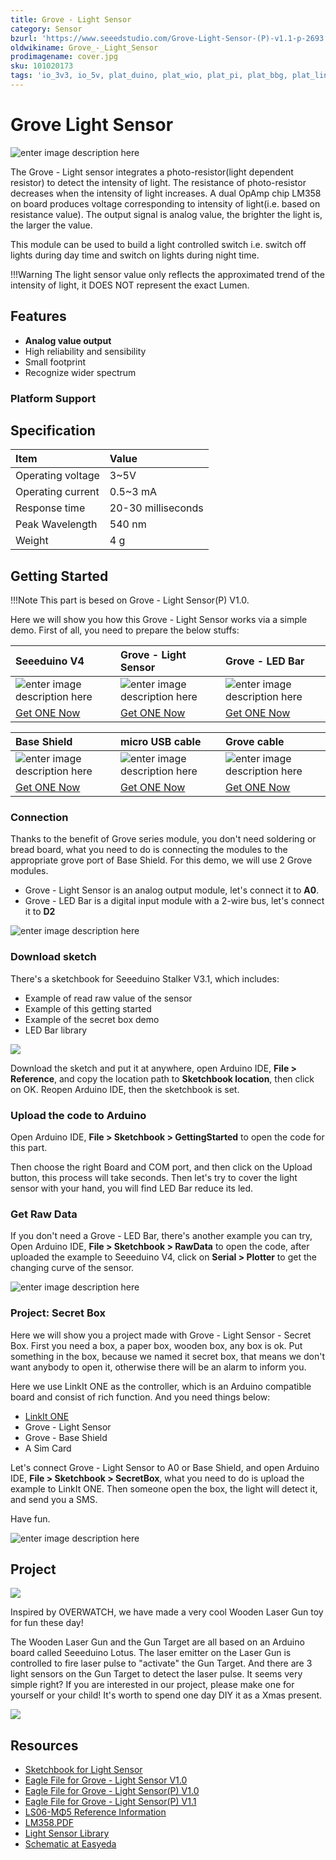 ```yaml
---
title: Grove - Light Sensor
category: Sensor
bzurl: 'https://www.seeedstudio.com/Grove-Light-Sensor-(P)-v1.1-p-2693.html'
oldwikiname: Grove_-_Light_Sensor
prodimagename: cover.jpg
sku: 101020173
tags: 'io_3v3, io_5v, plat_duino, plat_wio, plat_pi, plat_bbg, plat_linkit'
---
```


# Grove Light Sensor

![enter image description here](https://raw.githubusercontent.com/SeeedDocument/Grove_Light_Sensor/master/images/cover.jpg)

The Grove - Light sensor integrates a photo-resistor\(light dependent resistor\) to detect the intensity of light. The resistance of photo-resistor decreases when the intensity of light increases. A dual OpAmp chip LM358 on board produces voltage corresponding to intensity of light\(i.e. based on resistance value\). The output signal is analog value, the brighter the light is, the larger the value.

This module can be used to build a light controlled switch i.e. switch off lights during day time and switch on lights during night time.

!!!Warning The light sensor value only reflects the approximated trend of the intensity of light, it DOES NOT represent the exact Lumen.

## Features

* **Analog value output**
* High reliability and sensibility
* Small footprint
* Recognize wider spectrum

### Platform Support

## Specification

| Item | Value |
| :--- | :--- |
| Operating voltage | 3~5V |
| Operating current | 0.5~3 mA |
| Response time | 20-30 milliseconds |
| Peak Wavelength | 540 nm |
| Weight | 4 g |

## Getting Started

!!!Note This part is besed on Grove - Light Sensor\(P\) V1.0.

Here we will show you how this Grove - Light Sensor works via a simple demo. First of all, you need to prepare the below stuffs:

| Seeeduino V4 | Grove - Light Sensor | Grove - LED Bar |
| :--- | :--- | :--- |
| ![enter image description here](https://raw.githubusercontent.com/SeeedDocument/Grove_Light_Sensor/master/images/gs_1.jpg) | ![enter image description here](https://raw.githubusercontent.com/SeeedDocument/Grove_Light_Sensor/master/images/gs_2.jpg) | ![enter image description here](https://raw.githubusercontent.com/SeeedDocument/Grove_Light_Sensor/master/images/gs_3.jpg) |
| [Get ONE Now](http://www.seeedstudio.com/Seeeduino-V4.2-p-2517.html) | [Get ONE Now](http://www.seeedstudio.com/Grove-Light-Sensor%28P%29-p-1253.html) | [Get ONE Now](http://www.seeedstudio.com/Grove-LED-Bar-v2.0-p-2474.html) |

| Base Shield | micro USB cable | Grove cable |
| :--- | :--- | :--- |
| ![enter image description here](https://raw.githubusercontent.com/SeeedDocument/Grove_Light_Sensor/master/images/gs_4.jpg) | ![enter image description here](https://raw.githubusercontent.com/SeeedDocument/Grove_Light_Sensor/master/images/gs_5.jpg) | ![enter image description here](https://raw.githubusercontent.com/SeeedDocument/Grove_Light_Sensor/master/images/gs_6.jpg) |
| [Get ONE Now](http://www.seeedstudio.com/Base-Shield-V2-p-1378.html) | [Get ONE Now](http://www.seeedstudio.com/Micro-USB-Cable-100cm-p-1476.html) | [Get ONE Now](http://www.seeedstudio.com/Grove-Universal-4-Pin-20cm-Unbuckled-Cable-%285-PCs-Pack%29-p-749.html) |

### Connection

Thanks to the benefit of Grove series module, you don't need soldering or bread board, what you need to do is connecting the modules to the appropriate grove port of Base Shield. For this demo, we will use 2 Grove modules.

* Grove - Light Sensor is an analog output module, let's connect it to **A0**.
* Grove - LED Bar is a digital input module with a 2-wire bus, let's connect it to **D2**

![enter image description here](https://raw.githubusercontent.com/SeeedDocument/Grove_Light_Sensor/master/images/connect.jpeg)

### Download sketch

There's a sketchbook for Seeeduino Stalker V3.1, which includes:

* Example of read raw value of the sensor
* Example of this getting started
* Example of the secret box demo
* LED Bar library

[![](https://raw.githubusercontent.com/SeeedDocument/Grove_Light_Sensor/master/images/sketch_download.png)](https://github.com/Seeed-Studio/Sketch_Grove_Light_Sensor)

Download the sketch and put it at anywhere, open Arduino IDE, **File &gt; Reference**, and copy the location path to **Sketchbook location**, then click on OK. Reopen Arduino IDE, then the sketchbook is set.

### Upload the code to Arduino

Open Arduino IDE, **File &gt; Sketchbook &gt; GettingStarted** to open the code for this part.

Then choose the right Board and COM port, and then click on the Upload button, this process will take seconds. Then let's try to cover the light sensor with your hand, you will find LED Bar reduce its led.

### Get Raw Data

If you don't need a Grove - LED Bar, there's another example you can try, Open Arduino IDE, **File &gt; Sketchbook &gt; RawData** to open the code, after uploaded the example to Seeeduino V4, click on **Serial &gt; Plotter** to get the changing curve of the sensor.

![enter image description here](https://raw.githubusercontent.com/SeeedDocument/Grove_Light_Sensor/master/images/raw_data.png)

### Project: Secret Box

Here we will show you a project made with Grove - Light Sensor - Secret Box. First you need a box, a paper box, wooden box, any box is ok. Put something in the box, because we named it secret box, that means we don't want anybody to open it, otherwise there will be an alarm to inform you.

Here we use LinkIt ONE as the controller, which is an Arduino compatible board and consist of rich function. And you need things below:

* [LinkIt ONE](http://www.seeedstudio.com/LinkIt-ONE-p-2017.html)
* Grove - Light Sensor
* Grove - Base Shield
* A Sim Card

Let's connect Grove - Light Sensor to A0 or Base Shield, and open Arduino IDE, **File &gt; Sketchbook &gt; SecretBox**, what you need to do is upload the example to LinkIt ONE. Then someone open the box, the light will detect it, and send you a SMS.

Have fun.

![enter image description here](https://raw.githubusercontent.com/SeeedDocument/Grove_Light_Sensor/master/images/secret_box.png)

## Project

![](https://raw.githubusercontent.com/SeeedDocument/Seeeduino_Lotus/master/img/gun.jpg)

Inspired by OVERWATCH, we have made a very cool Wooden Laser Gun toy for fun these day!

The Wooden Laser Gun and the Gun Target are all based on an Arduino board called Seeeduino Lotus. The laser emitter on the Laser Gun is controlled to fire laser pulse to "activate" the Gun Target. And there are 3 light sensors on the Gun Target to detect the laser pulse. It seems very simple right? If you are interested in our project, please make one for yourself or your child! It's worth to spend one day DIY it as a Xmas present.

[![](https://raw.githubusercontent.com/SeeedDocument/Seeed-WiKi/master/docs/images/make.png)](http://www.instructables.com/id/DIY-a-Wooden-Laser-Gun-As-a-Xmas-Present-for-Your-/)

## Resources

* [Sketchbook for Light Sensor](https://github.com/Seeed-Studio/Sketch_Grove_Light_Sensor)
* [Eagle File for Grove - Light Sensor V1.0](https://github.com/SeeedDocument/Grove_Light_Sensor/raw/master/resources/Grove%20-%20Light%20Sensor.zip)
* [Eagle File for Grove - Light Sensor\(P\) V1.0](https://github.com/SeeedDocument/Grove_Light_Sensor/raw/master/resources/Grove%20-%20Light%20Sensor%28P%29.zip)
* [Eagle File for Grove - Light Sensor\(P\) V1.1](https://github.com/SeeedDocument/Grove_Light_Sensor/raw/master/resources/Grove%20-%20Light%20Sensor%28P%29%20v1.1.zip)
* [LS06-MΦ5 Reference Information](https://github.com/SeeedDocument/Grove_Light_Sensor/raw/master/res/LS06-M%CE%A65_datasheet.pdf)
* [LM358.PDF](https://github.com/SeeedDocument/Grove_Light_Sensor/raw/master/res/LM358.pdf)
* [Light Sensor Library](https://github.com/Seeed-Studio/Light_Sensor)
* [Schematic at Easyeda](https://easyeda.com/Seeed/Grove_Light_sensor_v1_1-32d2a4ff5a8a4d928df91da1d8c647a0)

